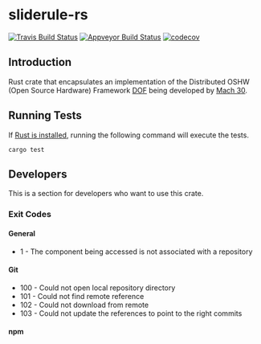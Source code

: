 # sliderule-rs

[![Travis Build Status](https://travis-ci.org/7BIndustries/sliderule-rs.svg?branch=master)](https://travis-ci.org/7BIndustries/sliderule-rs)
[![Appveyor Build Status](https://ci.appveyor.com/api/projects/status/b2cvxvvv8irflqgu/branch/master?svg=true)](https://ci.appveyor.com/project/jmwright/sliderule-rs)
[![codecov](https://codecov.io/gh/7BIndustries/sliderule-rs/branch/master/graph/badge.svg)](https://codecov.io/gh/7BIndustries/sliderule-rs)

## Introduction
Rust crate that encapsulates an implementation of the Distributed OSHW (Open Source Hardware) Framework [DOF](https://github.com/Mach30/dof) being developed by [Mach 30](http://mach30.org/).

## Running Tests

If [Rust is installed](https://www.rust-lang.org/en-US/install.html), running the following command will execute the tests.
```
cargo test
```

## Developers

This is a section for developers who want to use this crate.

### Exit Codes
#### General
- 1 - The component being accessed is not associated with a repository
#### Git
- 100 - Could not open local repository directory
- 101 - Could not find remote reference
- 102 - Could not download from remote
- 103 - Could not update the references to point to the right commits
#### npm
